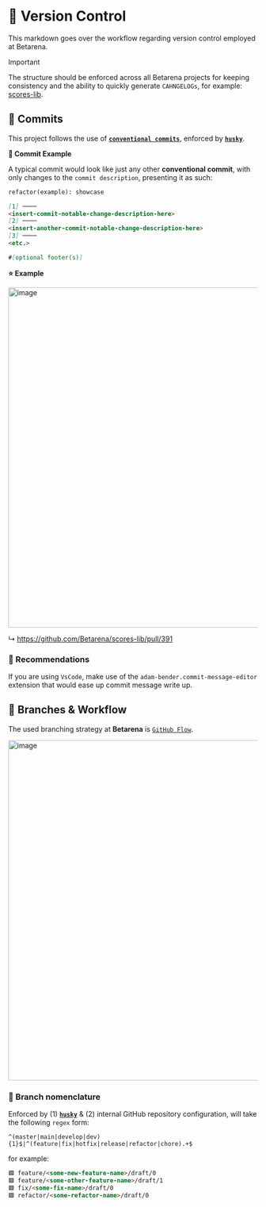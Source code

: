 # 🔀 Version Control

This markdown goes over the workflow regarding version control employed at Betarena.

> [!IMPORTANT]
> The structure should be enforced across all Betarena projects for keeping consistency and the ability to quickly generate `CAHNGELOGs`, for example: [scores-lib](https://github.com/Betarena/scores-lib/blob/main/CHANGELOG.md).

## 📝 Commits

This project follows the use of [**`conventional commits`**](https://www.conventionalcommits.org/en/v1.0.0/), enforced by [**`husky`**](https://github.com/typicode/husky).

**📌 Commit Example**

A typical commit would look like just any other **conventional commit**, with only changes to the `commit description`, presenting it as such:

```md
refactor(example): showcase

[1] ────
<insert-commit-notable-change-description-here>
[2] ────
<insert-another-commit-notable-change-description-here>
[3] ────
<etc.>

#[optional footer(s)]
```

**⭐️ Example**

<img 
  width="686" 
  alt="image" 
  src="https://github.com/user-attachments/assets/76b2224b-65e8-41d1-ae78-45bd3d660322"
/>

↳ https://github.com/Betarena/scores-lib/pull/391

### 💠 Recommendations

If you are using `VsCode`, make use of the `adam-bender.commit-message-editor` extension that would ease up commit message write up.

## 🔀 Branches & Workflow

The used branching strategy at **Betarena** is [`GitHub Flow`](https://docs.github.com/en/get-started/using-github/github-flow).

<img 
  width="686" 
  alt="image" 
  src="https://github.com/user-attachments/assets/496fa629-3fc8-44f5-a83c-a7d47cf88707"
/>

### 💠 Branch nomenclature

Enforced by (1) [**`husky`**](https://github.com/typicode/husky) & (2) internal GitHub repository configuration, will take the following `regex` form:

`^(master|main|develop|dev){1}$|^(feature|fix|hotfix|release|refactor|chore).+$`

for example:

```markdown
🟩 feature/<some-new-feature-name>/draft/0
🟩 feature/<some-other-feature-name>/draft/1
🟩 fix/<some-fix-name>/draft/0
🟩 refactor/<some-refactor-name>/draft/0
```
